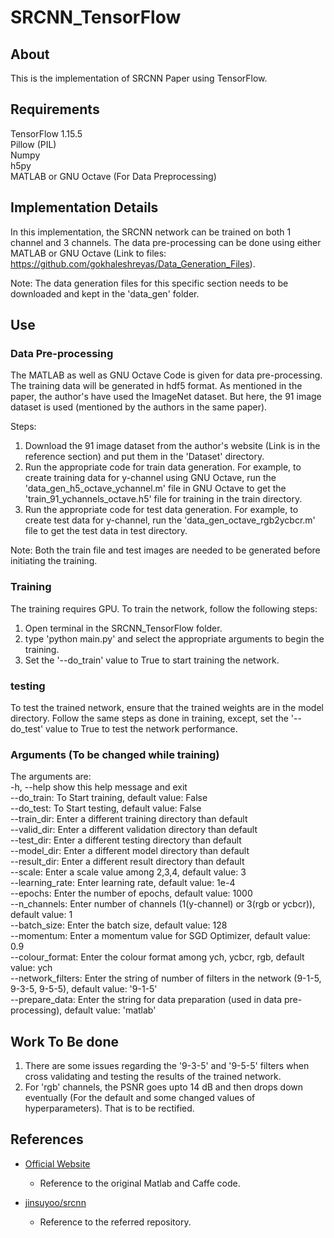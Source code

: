 # SRCNN_TensorFlow

## About

This is the implementation of SRCNN Paper using TensorFlow.

## Requirements

TensorFlow 1.15.5 \
Pillow (PIL) \
Numpy \
h5py \
MATLAB or GNU Octave (For Data Preprocessing)

## Implementation Details

In this implementation, the SRCNN network can be trained on both 1 channel and 3 channels. The data pre-processing can be done using either MATLAB or GNU Octave (Link to files: https://github.com/gokhaleshreyas/Data_Generation_Files).

Note: The data generation files for this specific section needs to be downloaded and kept in the 'data_gen' folder.

## Use

### Data Pre-processing

The MATLAB as well as GNU Octave Code is given for data pre-processing. The training data will be generated in hdf5 format.
As mentioned in the paper, the author's have used the ImageNet dataset. But here, the 91 image dataset is used (mentioned by the authors in the same paper).

Steps:
1. Download the 91 image dataset from the author's website (Link is in the reference section) and put them in the 'Dataset' directory.
2. Run the appropriate code for train data generation. For example, to create training data for y-channel using GNU Octave, run the 'data_gen_h5_octave_ychannel.m' file in GNU Octave to get the 'train_91_ychannels_octave.h5' file for training in the train directory.
3. Run the appropriate code for test data generation. For example, to create test data for y-channel, run the 'data_gen_octave_rgb2ycbcr.m' file to get the test data in test directory.

Note: Both the train file and test images are needed to be generated before initiating the training.

### Training

The training requires GPU. To train the network, follow the following steps:
1. Open terminal in the SRCNN_TensorFlow folder.
2. type 'python main.py' and select the appropriate arguments to begin the training.
3. Set the '--do_train' value to True to start training the network.


### testing

To test the trained network, ensure that the trained weights are in the model directory. Follow the same steps as done in training, except, set the '--do_test' value to True to test the network performance.


### Arguments (To be changed while training)
The arguments are: \
-h, --help            show this help message and exit \
--do_train:  To Start training, default value: False \
--do_test: To Start testing, default value: False \
--train_dir: Enter a different training directory than default \
--valid_dir: Enter a different validation directory than default \
--test_dir: Enter a different testing directory than default \
--model_dir: Enter a different model directory than default \
--result_dir: Enter a different result directory than default \
--scale: Enter a scale value among 2,3,4, default value: 3 \
--learning_rate: Enter learning rate, default value: 1e-4 \
--epochs: Enter the number of epochs, default value: 1000 \
--n_channels: Enter number of channels (1(y-channel) or 3(rgb or ycbcr)), default value: 1 \
--batch_size: Enter the batch size, default value: 128 \
--momentum: Enter a momentum value for SGD Optimizer, default value: 0.9 \
--colour_format: Enter the colour format among ych, ycbcr, rgb, default value: ych \
--network_filters: Enter the string of number of filters in the network (9-1-5, 9-3-5, 9-5-5), default value: '9-1-5' \
--prepare_data: Enter the string for data preparation (used in data pre-processing), default value: 'matlab'

## Work To  Be done

1. There are some issues regarding the '9-3-5' and '9-5-5' filters when cross validating and testing the results of the trained network.
2. For 'rgb' channels, the PSNR goes upto 14 dB and then drops down eventually (For the default and some changed values of hyperparameters). That is to be rectified.

## References

- [Official Website][1]
    - Reference to the original Matlab and Caffe code.

- [jinsuyoo/srcnn][2]
    - Reference to the referred repository.

[1]: http://mmlab.ie.cuhk.edu.hk/projects/SRCNN.html
[2]: https://github.com/jinsuyoo/srcnn
